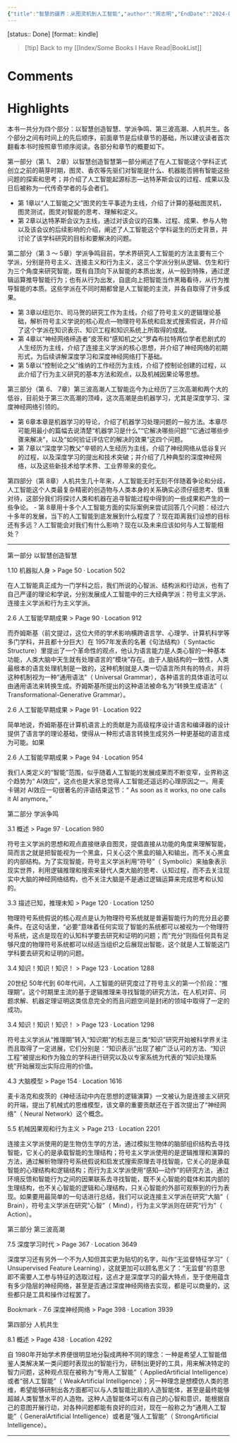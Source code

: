 ```yaml
---
{"title":"智慧的疆界：从图灵机到人工智能","author":"周志明","EndDate":"2024-08-15","publisher":"机械工业出版社","dg-publish":true,"permalink":"/BookNotes/智慧的疆界：从图灵机到人工智能/","dgPassFrontmatter":true,"noteIcon":""}
---
```


[status:: Done]
[format:: kindle]

>[!tip] Back to my [[Index/Some Books I Have Read\|BookList]]

# Comments

# Highlights


本书一共分为四个部分：以智慧创造智慧、学派争鸣、第三波高潮、人机共生。各个部分之间有时间上的先后顺序，前面章节是后续章节的基础，所以建议读者首次翻看本书时按照章节顺序阅读。各部分和章节的概要如下。

第一部分（第 1、 2章）以智慧创造智慧第一部分阐述了在人工智能这个学科正式创立之前的萌芽时期，图灵、香农等先驱们对智能是什么、机器能否拥有智能这些问题的探索和思考；并介绍了人工智能起源标志—达特茅斯会议的过程、成果以及日后被称为一代传奇学者的与会者们。
- 第 1章以“人工智能之父”图灵的生平事迹为主线，介绍了计算的基础图灵机，图灵测试，图灵对智能的思考、理解和定义。
- 第 2章以达特茅斯会议为主线，通过对该会议的召集、过程、成果、参与人物以及该会议的后续影响的介绍，阐述了人工智能这个学科诞生的历史背景，并讨论了该学科研究的目标和要解决的问题。

第二部分（第 3 ～ 5章）学派争鸣目前，学术界研究人工智能的方法主要有三个学派，分别是符号主义、连接主义和行为主义，这三个学派分别从逻辑、仿生和行为三个角度来研究智能，既有自顶向下从智能的本质出发，从一般到特殊，通过逻辑运算推导智能行为；也有从行为出发，自底向上把智能当作黑箱看待，从行为推导智能的本质。这些学派在不同时期都曾是人工智能的主流，并各自取得了许多成果。
- 第 3章以纽厄尔、司马贺的研究工作为主线，介绍了符号主义的逻辑理论基础，解析符号主义学说的核心观点—物理符号系统和启发式搜索假说，并介绍了这个学派在知识表示、知识工程和知识系统上所取得的成就。
- 第 4章以“神经网络缔造者”皮茨和“感知机之父”罗森布拉特两位学者悲剧式的人生经历为主线，介绍了连接主义学派的核心思想，并介绍了神经网络的初期形式，为后续讲解深度学习和深度神经网络打下基础。
- 第 5章以“控制论之父”维纳的工作经历为主线，介绍了控制论创建的过程，以此介绍了行为主义研究的基本方法和观点，以及机械因果论等思想。

第三部分（第 6、 7章）第三波高潮人工智能迄今为止经历了三次高潮和两个大的低谷，目前处于第三次高潮的顶峰，这次高潮是由机器学习，尤其是深度学习、深度神经网络引领的。
- 第 6章本章是机器学习的导论，介绍了机器学习处理问题的一般方法。本章尽可能用最小的篇幅去说清楚“机器学习是什么”“它解决哪些问题”“它通过哪些步骤来解决”，以及“如何验证评估它的解决的效果”这四个问题。
- 第 7章以“深度学习教父”辛顿的人生经历为主线，介绍了神经网络从低谷复兴的过程，以及深度学习的提出和技术突破；并介绍了几种典型的深度神经网络，以及这些新技术给学术界、工业界带来的变化。

第四部分（第 8章）人机共生几十年来，人工智能无时无刻不伴随着争论和分歧，人工智能这个人类最复杂精密的创造物与人类本身的关系确实必须仔细思考、慎重对待，这部分我们将探讨人类和机器在追寻智能过程中得到的一些成果和产生的一些争论。
	- 第 8章用十多个人工智能方面的实际案例来尝试回答几个问题：经过六十多年的发展，当下的人工智能到底发展到什么程度了？现在距离我们设想的目标还有多远？人工智能会对我们有什么影响？现在以及未来应该如何与人工智能相处？

---

第一部分 以智慧创造智慧

1.10 机器拟人身 > Page 50 · Location 502

在人工智能真正成为一门学科之后，我们所说的心智派、结构派和行动派，也有了自己严谨的理论和学说，分别发展成人工智能中的三大经典学派：符号主义学派、连接主义学派和行为主义学派。

2.6 人工智能早期成果 > Page 90 · Location 912

而乔姆斯基（前文提过，这位大师的学术影响横跨语言学、心理学、计算机科学等多门学科，并且都十分巨大）在 1957年发表的名著《句法结构》（ Syntactic Structure）里提出了一个革命性的观点，他认为语言能力是人类心智的一种基本功能，人类大脑中天生就有处理语言的“模块”存在。由于人脑结构的一致性，人类最根本的语言处理机制是一致的，这种机制就是人类一切语言所共有的特点，并将这种机制视为一种“通用语法”（ Universal Grammar），各种语言的具体语法可以由通用语法来转换生成。乔姆斯基所提出的这种语法被命名为“转换生成语法”（ Transformational-Generative Grammar）。

2.6 人工智能早期成果 > Page 91 · Location 922

简单地说，乔姆斯基在计算机语言上的贡献是为高级程序设计语言和编译器的设计提供了语言学的理论基础，使得从一种形式语言转换生成另外一种更基础的语言成为可能。如果

2.6 人工智能早期成果 > Page 94 · Location 954

我们人类定义的“智能”范围，似乎随着人工智能的发展成果而不断变窄，业界称这个趋势为“ AI效应”，这点也是大家总觉得人工智能还遥远的心理原因之一。用麦卡锡对 AI效应一句很著名的评语结束这节：“ As soon as it works, no one calls it AI anymore。”

第二部分 学派争鸣

3.1 概述 > Page 97 · Location 980

符号主义学派的思想和观点直接继承自图灵，提倡直接从功能的角度来理解智能，简而言之就是把智能视为一个黑盒，只关心这个黑盒的输入和输出，而不关心黑盒的内部结构。为了实现智能，符号主义学派利用“符号”（ Symbolic）来抽象表示现实世界，利用逻辑推理和搜索来替代人类大脑的思考、认知过程，而不去关注现实中大脑的神经网络结构，也不关注大脑是不是通过逻辑运算来完成思考和认知的。

3.3 描述已知，推理未知 > Page 120 · Location 1250

物理符号系统假说的核心观点是认为物理符号系统就是普遍智能行为的充分且必要条件。在这句话里，“必要”意味着任何实现了智能的系统都可以被视为一个物理符号系统，这点是现在的认知科学要去研究和证明的问题；而“充分”则指任何具有足够尺度的物理符号系统都可以经适当组织之后展现出智能，这个就是人工智能这门学科要去研究和证明的问题。

3.4 知识！知识！知识！ > Page 123 · Location 1288

20世纪 50年代到 60年代间，人工智能的研究度过了符号主义的第一个阶段：“推理期”。这个时期里主流的基于逻辑推理来寻找智能的研究方法，在人机对弈、问题求解、机器定理证明这类信息完全的而且问题空间是封闭的领域中取得了一定的成功。

3.4 知识！知识！知识！ > Page 123 · Location 1298

符号主义学派从“推理期”转入“知识期”的标志是三类“知识”研究开始被科学界关注而且取得了一定进展，它们分别是：“知识表示”出现了被广泛认可的方法、“知识工程”被提出和作为独立的学科进行研究以及以专家系统为代表的“知识处理系统”开始展现出实际应用的价值。

4.3 大脑模型 > Page 154 · Location 1616

麦卡洛克和皮茨的《神经活动中内在思想的逻辑演算》一文被认为是连接主义研究的开端，提出了机械式的思维模型，该文章的重要贡献还在于首次提出了“神经网络”（ Neural Network）这个概念。

5.5 机械因果观和行为主义 > Page 213 · Location 2201

连接主义学派使用的是生物仿生学的方法，通过模拟生物体的脑部组织结构去寻找智能，它关心的是承载智能的生理结构；符号主义学派使用的是逻辑推理和演算的方法，通过解析物理符号系统假说和启发式搜索原理去寻找智能，它关心的是承载智能的心理结构和逻辑结构；而行为主义学派使用“感知—动作”的研究方法，通过环境反馈和智能行为之间的因果联系去寻找智能，既不关心智能的载体和其内部的生理结构，也不关心智能的逻辑和心理结构，只关心智能的外部可观察到的行为表现。如果要用最简单的一句话进行总结，我们可以说连接主义学派在研究“大脑”（ Brain），符号主义学派在研究“心智”（ Mind），行为主义学派则在研究“行为”（ Action）。

第三部分 第三波高潮

7.5 深度学习时代 > Page 367 · Location 3649

深度学习还有另外一个不为人知但其实更为贴切的名字，叫作“无监督特征学习”（ Unsupervised Feature Learning），这就更加可以顾名思义了：“无监督”的意思即不需要人工参与特征的选取过程，这点才是深度学习的最大特点，至于使用蕴含有多少隐层的神经网络，甚至是否通过深度神经网络去实现，都是可以商量的，这些都只是工具和操作过程罢了。

Bookmark - 7.6 深度神经网络 > Page 398 · Location 3939

第四部分 人机共生

8.1 概述 > Page 438 · Location 4292

自 1980年开始学术界便很明显地分裂成两种不同的理念：一种是希望人工智能借鉴人类解决某一类问题时表现出的智能行为，研制出更好的工具，用来解决特定的智力问题，这种观点现在被称为“专用人工智能”（ AppliedArtificial Intelligence）或者“弱人工智能”（ WeakArtificial Intelligence）；另一种理念是想模仿人类的思维，希望能够研制出各方面都可以与人类智能比肩的人造智能体，甚至是最终能够超越人类智慧水平的人造物。这种人造智能体可以有自己的心智和意识，能根据自己的意图开展行动，对各种问题都能有良好的应对，现在一般称之为“通用人工智能”（ GeneralArtificial Intelligence）或者是“强人工智能”（ StrongArtificial Intelligence）。

---
